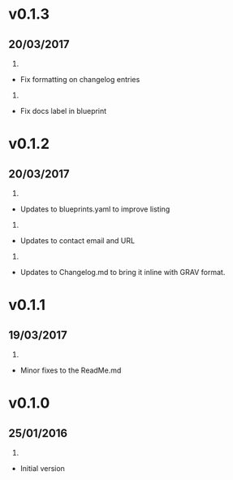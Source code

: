 # v0.1.3
## 20/03/2017

1. [](#improved)
  * Fix formatting on changelog entries
1. [](#improved)
  * Fix docs label in blueprint

# v0.1.2
## 20/03/2017

1. [](#improved)
  * Updates to blueprints.yaml to improve listing
1. [](#improved)
  * Updates to contact email and URL
1. [](#improved)
  * Updates to Changelog.md to bring it inline with GRAV format.

# v0.1.1
## 19/03/2017

1. [](#improved)
  * Minor fixes to the ReadMe.md

# v0.1.0
## 25/01/2016

1. [](#new)
  * Initial version
